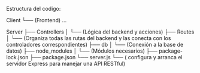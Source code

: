 Estructura del codigo:

  Client
  └── (Frontend)
  ...
  
  Server
  ├── Controllers
  │   └── (Lógica del backend y acciones)
  ├── Routes
  │   └── (Organiza todas las rutas del backend y las conecta con los controladores correspondientes)
  ├── db
  │   └── (Conexión a la base de datos)
  ├── node_modules
  │   └── (Módulos necesarios)
  ├── package-lock.json
  ├── package.json
  └── server.js
      └── ( configura y arranca el servidor Express para manejar una API RESTful)
